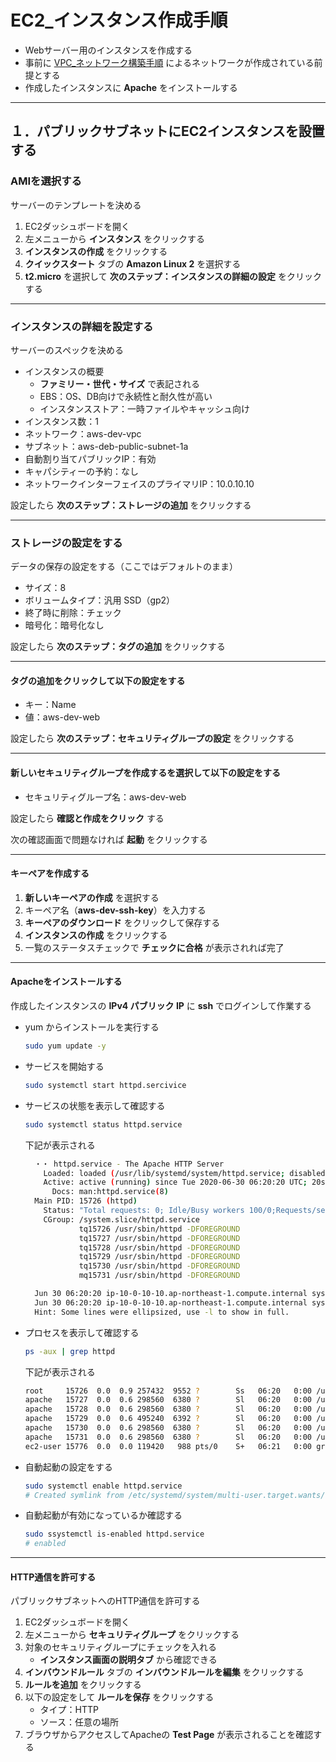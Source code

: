 # EC2_インスタンス作成手順

* Webサーバー用のインスタンスを作成する
* 事前に [VPC_ネットワーク構築手順](https://github.com/junichitashiro/Technical-Notes/blob/master/AWS/VPC_ネットワーク構築手順.md) によるネットワークが作成されている前提とする
* 作成したインスタンスに __Apache__ をインストールする

***

## １．パブリックサブネットにEC2インスタンスを設置する

### AMIを選択する

サーバーのテンプレートを決める

1. EC2ダッシュボードを開く
2. 左メニューから __インスタンス__ をクリックする
3. __インスタンスの作成__ をクリックする
4. __クイックスタート__ タブの __Amazon Linux 2__ を選択する
5. __t2.micro__ を選択して __次のステップ：インスタンスの詳細の設定__ をクリックする

***

### インスタンスの詳細を設定する

サーバーのスペックを決める

* インスタンスの概要
  * __ファミリー・世代・サイズ__ で表記される
  * EBS：OS、DB向けで永続性と耐久性が高い
  * インスタンスストア：一時ファイルやキャッシュ向け
* インスタンス数：1
* ネットワーク：aws-dev-vpc
* サブネット：aws-deb-public-subnet-1a
* 自動割り当てパブリックIP：有効
* キャパシティーの予約：なし
* ネットワークインターフェイスのプライマリIP：10.0.10.10

設定したら __次のステップ：ストレージの追加__ をクリックする

***

### ストレージの設定をする

データの保存の設定をする（ここではデフォルトのまま）

* サイズ：8
* ボリュームタイプ：汎用 SSD（gp2）
* 終了時に削除：チェック
* 暗号化：暗号化なし

設定したら __次のステップ：タグの追加__ をクリックする

***

#### タグの追加をクリックして以下の設定をする

* キー：Name
* 値：aws-dev-web

設定したら __次のステップ：セキュリティグループの設定__ をクリックする

***

#### 新しいセキュリティグループを作成するを選択して以下の設定をする

* セキュリティグループ名：aws-dev-web

設定したら __確認と作成をクリック__ する

次の確認画面で問題なければ __起動__ をクリックする

***

#### キーペアを作成する

1. __新しいキーペアの作成__ を選択する
2. キーペア名（__aws-dev-ssh-key__）を入力する
3. __キーペアのダウンロード__ をクリックして保存する
4. __インスタンスの作成__ をクリックする
5. 一覧のステータスチェックで __チェックに合格__ が表示されれば完了

***

#### Apacheをインストールする

作成したインスタンスの __IPv4 パブリック IP__ に __ssh__ でログインして作業する

* yum からインストールを実行する

  ```bash
  sudo yum update -y
  ```

* サービスを開始する

  ```bash
  sudo systemctl start httpd.sercivice
  ```

* サービスの状態を表示して確認する

  ```bash
  sudo systemctl status httpd.service
  ```

  下記が表示される

  ```bash
    ・・ httpd.service - The Apache HTTP Server
      Loaded: loaded (/usr/lib/systemd/system/httpd.service; disabled; vendor preset: disabled)
      Active: active (running) since Tue 2020-06-30 06:20:20 UTC; 20s ago
        Docs: man:httpd.service(8)
    Main PID: 15726 (httpd)
      Status: "Total requests: 0; Idle/Busy workers 100/0;Requests/sec: 0; Bytes served/sec:   0 B/sec"
      CGroup: /system.slice/httpd.service
              tq15726 /usr/sbin/httpd -DFOREGROUND
              tq15727 /usr/sbin/httpd -DFOREGROUND
              tq15728 /usr/sbin/httpd -DFOREGROUND
              tq15729 /usr/sbin/httpd -DFOREGROUND
              tq15730 /usr/sbin/httpd -DFOREGROUND
              mq15731 /usr/sbin/httpd -DFOREGROUND

    Jun 30 06:20:20 ip-10-0-10-10.ap-northeast-1.compute.internal systemd[1]: Starting The ...
    Jun 30 06:20:20 ip-10-0-10-10.ap-northeast-1.compute.internal systemd[1]: Started The A...
    Hint: Some lines were ellipsized, use -l to show in full.
  ```

* プロセスを表示して確認する

  ```bash
  ps -aux | grep httpd
  ```

  下記が表示される

  ```bash
  root     15726  0.0  0.9 257432  9552 ?        Ss   06:20   0:00 /usr/sbin/httpd -DFOREGROUND
  apache   15727  0.0  0.6 298560  6380 ?        Sl   06:20   0:00 /usr/sbin/httpd -DFOREGROUND
  apache   15728  0.0  0.6 298560  6380 ?        Sl   06:20   0:00 /usr/sbin/httpd -DFOREGROUND
  apache   15729  0.0  0.6 495240  6392 ?        Sl   06:20   0:00 /usr/sbin/httpd -DFOREGROUND
  apache   15730  0.0  0.6 298560  6380 ?        Sl   06:20   0:00 /usr/sbin/httpd -DFOREGROUND
  apache   15731  0.0  0.6 298560  6380 ?        Sl   06:20   0:00 /usr/sbin/httpd -DFOREGROUND
  ec2-user 15776  0.0  0.0 119420   988 pts/0    S+   06:21   0:00 grep --color=auto httpd
  ```

* 自動起動の設定をする

  ```bash
  sudo systemctl enable httpd.service
  # Created symlink from /etc/systemd/system/multi-user.target.wants/httpd.service to /usr/lib/systemd/system/httpd.service.
  ```

* 自動起動が有効になっているか確認する

  ```bash
  sudo ssystemctl is-enabled httpd.service
  # enabled
  ```

***

#### HTTP通信を許可する

パブリックサブネットへのHTTP通信を許可する

1. EC2ダッシュボードを開く
2. 左メニューから __セキュリティグループ__ をクリックする
3. 対象のセキュリティグループにチェックを入れる
    * __インスタンス画面の説明タブ__ から確認できる
4. __インバウンドルール__ タブの __インバウンドルールを編集__ をクリックする
5. __ルールを追加__ をクリックする
6. 以下の設定をして __ルールを保存__ をクリックする
    * タイプ：HTTP
    * ソース：任意の場所
7. ブラウザからアクセスしてApacheの __Test Page__ が表示されることを確認する
